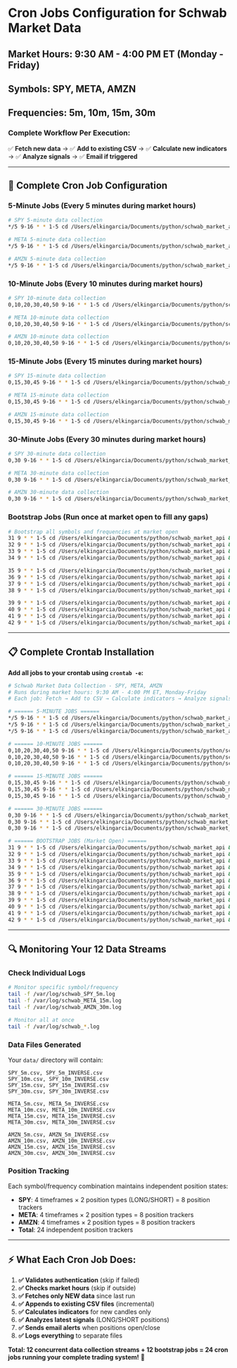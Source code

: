# Cron Jobs Configuration for Schwab Market Data

## Market Hours: 9:30 AM - 4:00 PM ET (Monday - Friday)

## Symbols: SPY, META, AMZN

## Frequencies: 5m, 10m, 15m, 30m

### Complete Workflow Per Execution:

✅ **Fetch new data** → ✅ **Add to existing CSV** → ✅ **Calculate new indicators** → ✅ **Analyze signals** → ✅ **Email if triggered**

---

## 📅 Complete Cron Job Configuration

### **5-Minute Jobs (Every 5 minutes during market hours)**

```bash
# SPY 5-minute data collection
*/5 9-16 * * 1-5 cd /Users/elkingarcia/Documents/python/schwab_market_api && python scheduled_coordinator.py SPY 5m >> /var/log/schwab_SPY_5m.log 2>&1

# META 5-minute data collection
*/5 9-16 * * 1-5 cd /Users/elkingarcia/Documents/python/schwab_market_api && python scheduled_coordinator.py META 5m >> /var/log/schwab_META_5m.log 2>&1

# AMZN 5-minute data collection
*/5 9-16 * * 1-5 cd /Users/elkingarcia/Documents/python/schwab_market_api && python scheduled_coordinator.py AMZN 5m >> /var/log/schwab_AMZN_5m.log 2>&1
```

### **10-Minute Jobs (Every 10 minutes during market hours)**

```bash
# SPY 10-minute data collection
0,10,20,30,40,50 9-16 * * 1-5 cd /Users/elkingarcia/Documents/python/schwab_market_api && python scheduled_coordinator.py SPY 10m >> /var/log/schwab_SPY_10m.log 2>&1

# META 10-minute data collection
0,10,20,30,40,50 9-16 * * 1-5 cd /Users/elkingarcia/Documents/python/schwab_market_api && python scheduled_coordinator.py META 10m >> /var/log/schwab_META_10m.log 2>&1

# AMZN 10-minute data collection
0,10,20,30,40,50 9-16 * * 1-5 cd /Users/elkingarcia/Documents/python/schwab_market_api && python scheduled_coordinator.py AMZN 10m >> /var/log/schwab_AMZN_10m.log 2>&1
```

### **15-Minute Jobs (Every 15 minutes during market hours)**

```bash
# SPY 15-minute data collection
0,15,30,45 9-16 * * 1-5 cd /Users/elkingarcia/Documents/python/schwab_market_api && python scheduled_coordinator.py SPY 15m >> /var/log/schwab_SPY_15m.log 2>&1

# META 15-minute data collection
0,15,30,45 9-16 * * 1-5 cd /Users/elkingarcia/Documents/python/schwab_market_api && python scheduled_coordinator.py META 15m >> /var/log/schwab_META_15m.log 2>&1

# AMZN 15-minute data collection
0,15,30,45 9-16 * * 1-5 cd /Users/elkingarcia/Documents/python/schwab_market_api && python scheduled_coordinator.py AMZN 15m >> /var/log/schwab_AMZN_15m.log 2>&1
```

### **30-Minute Jobs (Every 30 minutes during market hours)**

```bash
# SPY 30-minute data collection
0,30 9-16 * * 1-5 cd /Users/elkingarcia/Documents/python/schwab_market_api && python scheduled_coordinator.py SPY 30m >> /var/log/schwab_SPY_30m.log 2>&1

# META 30-minute data collection
0,30 9-16 * * 1-5 cd /Users/elkingarcia/Documents/python/schwab_market_api && python scheduled_coordinator.py META 30m >> /var/log/schwab_META_30m.log 2>&1

# AMZN 30-minute data collection
0,30 9-16 * * 1-5 cd /Users/elkingarcia/Documents/python/schwab_market_api && python scheduled_coordinator.py AMZN 30m >> /var/log/schwab_AMZN_30m.log 2>&1
```

### **Bootstrap Jobs (Run once at market open to fill any gaps)**

```bash
# Bootstrap all symbols and frequencies at market open
31 9 * * 1-5 cd /Users/elkingarcia/Documents/python/schwab_market_api && python scheduled_coordinator.py SPY 5m --mode bootstrap >> /var/log/schwab_bootstrap.log 2>&1
32 9 * * 1-5 cd /Users/elkingarcia/Documents/python/schwab_market_api && python scheduled_coordinator.py SPY 10m --mode bootstrap >> /var/log/schwab_bootstrap.log 2>&1
33 9 * * 1-5 cd /Users/elkingarcia/Documents/python/schwab_market_api && python scheduled_coordinator.py SPY 15m --mode bootstrap >> /var/log/schwab_bootstrap.log 2>&1
34 9 * * 1-5 cd /Users/elkingarcia/Documents/python/schwab_market_api && python scheduled_coordinator.py SPY 30m --mode bootstrap >> /var/log/schwab_bootstrap.log 2>&1

35 9 * * 1-5 cd /Users/elkingarcia/Documents/python/schwab_market_api && python scheduled_coordinator.py META 5m --mode bootstrap >> /var/log/schwab_bootstrap.log 2>&1
36 9 * * 1-5 cd /Users/elkingarcia/Documents/python/schwab_market_api && python scheduled_coordinator.py META 10m --mode bootstrap >> /var/log/schwab_bootstrap.log 2>&1
37 9 * * 1-5 cd /Users/elkingarcia/Documents/python/schwab_market_api && python scheduled_coordinator.py META 15m --mode bootstrap >> /var/log/schwab_bootstrap.log 2>&1
38 9 * * 1-5 cd /Users/elkingarcia/Documents/python/schwab_market_api && python scheduled_coordinator.py META 30m --mode bootstrap >> /var/log/schwab_bootstrap.log 2>&1

39 9 * * 1-5 cd /Users/elkingarcia/Documents/python/schwab_market_api && python scheduled_coordinator.py AMZN 5m --mode bootstrap >> /var/log/schwab_bootstrap.log 2>&1
40 9 * * 1-5 cd /Users/elkingarcia/Documents/python/schwab_market_api && python scheduled_coordinator.py AMZN 10m --mode bootstrap >> /var/log/schwab_bootstrap.log 2>&1
41 9 * * 1-5 cd /Users/elkingarcia/Documents/python/schwab_market_api && python scheduled_coordinator.py AMZN 15m --mode bootstrap >> /var/log/schwab_bootstrap.log 2>&1
42 9 * * 1-5 cd /Users/elkingarcia/Documents/python/schwab_market_api && python scheduled_coordinator.py AMZN 30m --mode bootstrap >> /var/log/schwab_bootstrap.log 2>&1
```

---

## 📋 Complete Crontab Installation

**Add all jobs to your crontab using `crontab -e`:**

```bash
# Schwab Market Data Collection - SPY, META, AMZN
# Runs during market hours: 9:30 AM - 4:00 PM ET, Monday-Friday
# Each job: Fetch → Add to CSV → Calculate indicators → Analyze signals → Email if triggered

# ====== 5-MINUTE JOBS ======
*/5 9-16 * * 1-5 cd /Users/elkingarcia/Documents/python/schwab_market_api && python scheduled_coordinator.py SPY 5m >> /var/log/schwab_SPY_5m.log 2>&1
*/5 9-16 * * 1-5 cd /Users/elkingarcia/Documents/python/schwab_market_api && python scheduled_coordinator.py META 5m >> /var/log/schwab_META_5m.log 2>&1
*/5 9-16 * * 1-5 cd /Users/elkingarcia/Documents/python/schwab_market_api && python scheduled_coordinator.py AMZN 5m >> /var/log/schwab_AMZN_5m.log 2>&1

# ====== 10-MINUTE JOBS ======
0,10,20,30,40,50 9-16 * * 1-5 cd /Users/elkingarcia/Documents/python/schwab_market_api && python scheduled_coordinator.py SPY 10m >> /var/log/schwab_SPY_10m.log 2>&1
0,10,20,30,40,50 9-16 * * 1-5 cd /Users/elkingarcia/Documents/python/schwab_market_api && python scheduled_coordinator.py META 10m >> /var/log/schwab_META_10m.log 2>&1
0,10,20,30,40,50 9-16 * * 1-5 cd /Users/elkingarcia/Documents/python/schwab_market_api && python scheduled_coordinator.py AMZN 10m >> /var/log/schwab_AMZN_10m.log 2>&1

# ====== 15-MINUTE JOBS ======
0,15,30,45 9-16 * * 1-5 cd /Users/elkingarcia/Documents/python/schwab_market_api && python scheduled_coordinator.py SPY 15m >> /var/log/schwab_SPY_15m.log 2>&1
0,15,30,45 9-16 * * 1-5 cd /Users/elkingarcia/Documents/python/schwab_market_api && python scheduled_coordinator.py META 15m >> /var/log/schwab_META_15m.log 2>&1
0,15,30,45 9-16 * * 1-5 cd /Users/elkingarcia/Documents/python/schwab_market_api && python scheduled_coordinator.py AMZN 15m >> /var/log/schwab_AMZN_15m.log 2>&1

# ====== 30-MINUTE JOBS ======
0,30 9-16 * * 1-5 cd /Users/elkingarcia/Documents/python/schwab_market_api && python scheduled_coordinator.py SPY 30m >> /var/log/schwab_SPY_30m.log 2>&1
0,30 9-16 * * 1-5 cd /Users/elkingarcia/Documents/python/schwab_market_api && python scheduled_coordinator.py META 30m >> /var/log/schwab_META_30m.log 2>&1
0,30 9-16 * * 1-5 cd /Users/elkingarcia/Documents/python/schwab_market_api && python scheduled_coordinator.py AMZN 30m >> /var/log/schwab_AMZN_30m.log 2>&1

# ====== BOOTSTRAP JOBS (Market Open) ======
31 9 * * 1-5 cd /Users/elkingarcia/Documents/python/schwab_market_api && python scheduled_coordinator.py SPY 5m --mode bootstrap >> /var/log/schwab_bootstrap.log 2>&1
32 9 * * 1-5 cd /Users/elkingarcia/Documents/python/schwab_market_api && python scheduled_coordinator.py SPY 10m --mode bootstrap >> /var/log/schwab_bootstrap.log 2>&1
33 9 * * 1-5 cd /Users/elkingarcia/Documents/python/schwab_market_api && python scheduled_coordinator.py SPY 15m --mode bootstrap >> /var/log/schwab_bootstrap.log 2>&1
34 9 * * 1-5 cd /Users/elkingarcia/Documents/python/schwab_market_api && python scheduled_coordinator.py SPY 30m --mode bootstrap >> /var/log/schwab_bootstrap.log 2>&1
35 9 * * 1-5 cd /Users/elkingarcia/Documents/python/schwab_market_api && python scheduled_coordinator.py META 5m --mode bootstrap >> /var/log/schwab_bootstrap.log 2>&1
36 9 * * 1-5 cd /Users/elkingarcia/Documents/python/schwab_market_api && python scheduled_coordinator.py META 10m --mode bootstrap >> /var/log/schwab_bootstrap.log 2>&1
37 9 * * 1-5 cd /Users/elkingarcia/Documents/python/schwab_market_api && python scheduled_coordinator.py META 15m --mode bootstrap >> /var/log/schwab_bootstrap.log 2>&1
38 9 * * 1-5 cd /Users/elkingarcia/Documents/python/schwab_market_api && python scheduled_coordinator.py META 30m --mode bootstrap >> /var/log/schwab_bootstrap.log 2>&1
39 9 * * 1-5 cd /Users/elkingarcia/Documents/python/schwab_market_api && python scheduled_coordinator.py AMZN 5m --mode bootstrap >> /var/log/schwab_bootstrap.log 2>&1
40 9 * * 1-5 cd /Users/elkingarcia/Documents/python/schwab_market_api && python scheduled_coordinator.py AMZN 10m --mode bootstrap >> /var/log/schwab_bootstrap.log 2>&1
41 9 * * 1-5 cd /Users/elkingarcia/Documents/python/schwab_market_api && python scheduled_coordinator.py AMZN 15m --mode bootstrap >> /var/log/schwab_bootstrap.log 2>&1
42 9 * * 1-5 cd /Users/elkingarcia/Documents/python/schwab_market_api && python scheduled_coordinator.py AMZN 30m --mode bootstrap >> /var/log/schwab_bootstrap.log 2>&1
```

---

## 🔍 Monitoring Your 12 Data Streams

### **Check Individual Logs**

```bash
# Monitor specific symbol/frequency
tail -f /var/log/schwab_SPY_5m.log
tail -f /var/log/schwab_META_15m.log
tail -f /var/log/schwab_AMZN_30m.log

# Monitor all at once
tail -f /var/log/schwab_*.log
```

### **Data Files Generated**

Your `data/` directory will contain:

```
SPY_5m.csv, SPY_5m_INVERSE.csv
SPY_10m.csv, SPY_10m_INVERSE.csv
SPY_15m.csv, SPY_15m_INVERSE.csv
SPY_30m.csv, SPY_30m_INVERSE.csv

META_5m.csv, META_5m_INVERSE.csv
META_10m.csv, META_10m_INVERSE.csv
META_15m.csv, META_15m_INVERSE.csv
META_30m.csv, META_30m_INVERSE.csv

AMZN_5m.csv, AMZN_5m_INVERSE.csv
AMZN_10m.csv, AMZN_10m_INVERSE.csv
AMZN_15m.csv, AMZN_15m_INVERSE.csv
AMZN_30m.csv, AMZN_30m_INVERSE.csv
```

### **Position Tracking**

Each symbol/frequency combination maintains independent position states:

- **SPY**: 4 timeframes × 2 position types (LONG/SHORT) = 8 position trackers
- **META**: 4 timeframes × 2 position types = 8 position trackers
- **AMZN**: 4 timeframes × 2 position types = 8 position trackers
- **Total**: 24 independent position trackers

---

## ⚡ **What Each Cron Job Does:**

1. **✅ Validates authentication** (skip if failed)
2. **✅ Checks market hours** (skip if outside)
3. **✅ Fetches only NEW data** since last run
4. **✅ Appends to existing CSV files** (incremental)
5. **✅ Calculates indicators** for new candles only
6. **✅ Analyzes latest signals** (LONG/SHORT positions)
7. **✅ Sends email alerts** when positions open/close
8. **✅ Logs everything** to separate files

**Total: 12 concurrent data collection streams + 12 bootstrap jobs = 24 cron jobs running your complete trading system!** 🚀
